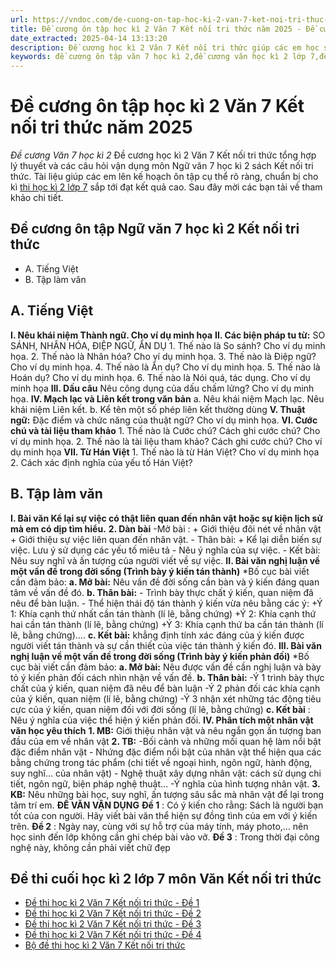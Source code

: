 ```yaml
---
url: https://vndoc.com/de-cuong-on-tap-hoc-ki-2-van-7-ket-noi-tri-thuc-295207
title: Đề cương ôn tập học kì 2 Văn 7 Kết nối tri thức năm 2025 - Đề cương Văn 7 học kì 2 - VnDoc.com
date_extracted: 2025-04-14 13:13:20
description: Đề cương học kì 2 Văn 7 Kết nối tri thức giúp các em học sinh ôn tập hiệu quả chuẩn bị cho kì thi học kì 2 sắp tới đạt kết quả cao.
keywords: đề cương ôn tập văn 7 học kì 2,đề cương văn học kì 2 lớp 7,đề cương học kì 2 văn 7 kết nối tri thức,đề cương ôn tập học kì 2 văn 7 kntt,đề cương ôn thi học kì 2 văn 7,đề thi học kì 2 lớp 7,đề cương văn lớp 7 học kì 2,đề thi cuối học kì 2 văn 7,đề thi cuối kì 2 văn 7 kntt,đề thi cuối học kì 2 lớp 7 môn văn,đề thi cuối kì 2 văn 7
---
```


# Đề cương ôn tập học kì 2 Văn 7 Kết nối tri thức năm 2025
 _Đề cương Văn 7 học kì 2_
Đề cương học kì 2 Văn 7 Kết nối tri thức tổng hợp lý thuyết và các câu hỏi vận dụng môn Ngữ văn 7 học kì 2 sách Kết nối tri thức. Tài liệu giúp các em lên kế hoạch ôn tập cụ thể rõ ràng, chuẩn bị cho kì [thi học kì 2 lớp 7](<https://vndoc.com/de-thi-hoc-ki-2-lop7>) sắp tới đạt kết quả cao. Sau đây mời các bạn tải về tham khảo chi tiết.
## Đề cương ôn tập Ngữ văn 7 học kì 2 Kết nối tri thức
  * A. Tiếng Việt
  * B. Tập làm văn

## A. Tiếng Việt
**I. Nêu khái niệm Thành ngữ. Cho ví dụ minh họa**
**II. Các biện pháp tu từ:** SO SÁNH, NHÂN HÓA, ĐIỆP NGỮ, ẨN DỤ
1\. Thế nào là So sánh? Cho ví dụ minh họa.
2\. Thế nào là Nhân hóa? Cho ví dụ minh họa.
3\. Thế nào là Điệp ngữ? Cho ví dụ minh họa.
4\. Thế nào là Ẩn dụ? Cho ví dụ minh họa.
5\. Thế nào là Hoán dụ? Cho ví dụ minh họa.
6\. Thế nào là Nói quá, tác dụng. Cho ví dụ minh họa
**III. Dấu câu**
Nêu công dụng của dấu chấm lửng? Cho ví dụ minh họa.
**IV. Mạch lạc và Liên kết trong văn bản**
a. Nêu khái niệm Mạch lạc. Nêu khái niệm Liên kết.
b. Kể tên một số phép liên kết thường dùng
**V. Thuật ngữ:** Đặc điểm và chức năng của thuật ngữ? Cho ví dụ minh họa.
**VI. Cước chú và tài liệu tham khảo**
1\. Thế nào là Cước chú? Cách ghi cước chú? Cho ví dụ minh họa.
2\. Thế nào là tài liệu tham khảo? Cách ghi cước chú? Cho ví dụ minh họa
**VII. Từ Hán Việt**
1\. Thế nào là từ Hán Việt? Cho ví dụ minh họa
2\. Cách xác định nghĩa của yếu tố Hán Việt?
## B. Tập làm văn
**I. Bài văn Kể lại sự việc có thật liên quan đến nhân vật hoặc sự kiện lịch sử mà em có dịp tìm hiểu.**
**2\. Dàn bài**
-Mở bài :
\+ Giới thiệu đôi nét về nhân vật
\+ Giới thiệu sự việc liên quan đến nhân vật.
\- Thân bài:
\+ Kể lại diễn biến sự việc. Lưu ý sử dụng các yếu tố miêu tả
\- Nêu ý nghĩa của sự việc.
\- Kết bài: Nêu suy nghĩ và ấn tượng của người viết về sự việc.
**II. Bài văn nghị luận về một vấn đề trong đời sống \(Trình bày ý kiến tán thành\)**
\*Bố cục bài viết cần đảm bảo:
**a. Mở bài:** Nêu vấn đề đời sống cần bàn và ý‎ kiến đáng quan tâm về vấn đề đó.
**b. Thân bài:**
\- Trình bày thực chất ý kiến, quan niệm đã nêu để bàn luận.
\- Thể hiện thái độ tán thành ý kiến vừa nêu bằng các ý:
+Ý 1: Khía cạnh thứ nhất cần tán thành \(lí lẽ, bằng chứng\)
+Ý 2: Khía cạnh thứ hai cần tán thành \(lí lẽ, bằng chứng\)
+Ý 3: Khía cạnh thứ ba cần tán thành \(lí lẽ, bằng chứng\)….
**c. Kết bài:** khẳng định tính xác đáng của ý kiến được người viết tán thành và sự cần thiết của việc tán thành ý kiến đó.
**III. Bài văn nghị luận về một vấn đề trong đời sống \(Trình bày ý kiến phản đối\)**
\*Bố cục bài viết cần đảm bảo:
**a. Mở bài:** Nêu được vấn đề cần nghị luận và bày tỏ ý‎ kiến phản đối cách nhìn nhận về vấn đề.
**b. Thân bài:**
-Ý 1 trình bày thực chất của ý kiến, quan niệm đã nêu để bàn luận
-Ý 2 phản đối các khía cạnh của ý kiến, quan niệm \(lí lẽ, bằng chứng\)
-Ý 3 nhận xét những tác động tiêu cực của ý kiến, quan niệm đối với đời sống \(lí lẽ, bằng chứng\)
**c. Kết bài** : Nêu ý nghĩa của việc thể hiện ý kiến phản đối.
**IV. Phân tích một nhân vật văn học yêu thích**
**1\. MB:** Giới thiệu nhân vật và nêu ngắn gọn ấn tượng ban đầu của em về nhân vật
**2\. TB:**
-Bối cảnh và những mối quan hệ làm nổi bật đặc điểm nhân vật
\- Nhứng đặc điểm nổi bật của nhân vật thể hiện qua các bằng chứng trong tác phẩm \(chi tiết về ngoại hình, ngôn ngữ, hành động, suy nghĩ… của nhân vật\)
\- Nghệ thuật xây dựng nhân vật: cách sử dụng chi tiết, ngôn ngữ, biện pháp nghệ thuật…
-Ý nghĩa của hình tượng nhân vật.
**3\. KB:** Nêu những bài học, suy nghĩ, ấn tượng sâu sắc mà nhân vật để lại trong tâm trí em.
**ĐỀ VĂN VẬN DỤNG**
**Đề 1** : Có ý kiến cho rằng: Sách là người bạn tốt của con người. Hãy viết bài văn thể hiện sự đồng tình của em với ý kiến trên.
**Đề 2** : Ngày nay, cùng với sự hỗ trợ của máy tính, máy photo,… nên học sinh đến lớp không cần ghi chép bài vào vở.
**Đề 3** : Trong thời đại công nghệ này, không cần phải viết chữ đẹp
## **Đề thi cuối học kì 2 lớp 7 môn Văn Kết nối tri thức**
  * [Đề thi học kì 2 Văn 7 Kết nối tri thức - Đề 1](<https://vndoc.com/de-thi-hoc-ki-2-van-7-ket-noi-tri-thuc-de-1-294219>)
  * [Đề thi học kì 2 Văn 7 Kết nối tri thức - Đề 2](<https://vndoc.com/de-thi-hoc-ki-2-van-7-ket-noi-tri-thuc-de-2-294826>)
  * [Đề thi học kì 2 Văn 7 Kết nối tri thức - Đề 3](<https://vndoc.com/de-thi-hoc-ki-2-van-7-ket-noi-tri-thuc-de-3-294828>)
  * [Đề thi học kì 2 Văn 7 Kết nối tri thức - Đề 4](<https://vndoc.com/de-thi-hoc-ki-2-van-7-ket-noi-tri-thuc-de-4-294837>)
  * [Bộ đề thi học kì 2 Văn 7 Kết nối tri thức](<https://vndoc.com/de-thi-hoc-ki-2-van-7-ket-noi-tri-thuc-291584>)

